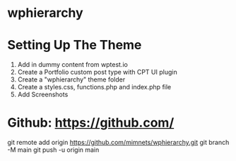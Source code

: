 # wphierarchy

# Setting Up The Theme
1. Add in dummy content from wptest.io
2. Create a Portfolio custom post type with CPT UI plugin
3. Create a "wphierarchy" theme folder
4. Create a styles.css, functions.php and index.php file
5. Add Screenshots



# Github: https://github.com/
git remote add origin https://github.com/mimnets/wphierarchy.git
git branch -M main
git push -u origin main
